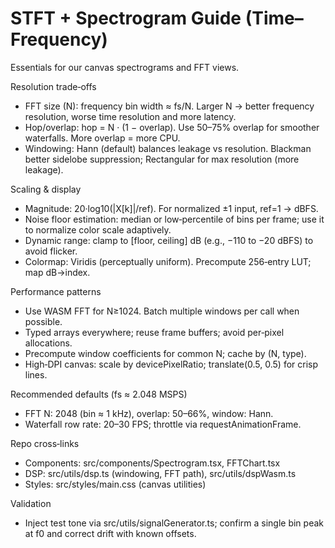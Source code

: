 # STFT + Spectrogram Guide (Time–Frequency)

Essentials for our canvas spectrograms and FFT views.

Resolution trade‑offs

- FFT size (N): frequency bin width ≈ fs/N. Larger N → better frequency resolution, worse time resolution and more latency.
- Hop/overlap: hop = N · (1 − overlap). Use 50–75% overlap for smoother waterfalls. More overlap = more CPU.
- Windowing: Hann (default) balances leakage vs resolution. Blackman better sidelobe suppression; Rectangular for max resolution (more leakage).

Scaling & display

- Magnitude: 20·log10(|X[k]|/ref). For normalized ±1 input, ref=1 → dBFS.
- Noise floor estimation: median or low‑percentile of bins per frame; use it to normalize color scale adaptively.
- Dynamic range: clamp to [floor, ceiling] dB (e.g., −110 to −20 dBFS) to avoid flicker.
- Colormap: Viridis (perceptually uniform). Precompute 256‑entry LUT; map dB→index.

Performance patterns

- Use WASM FFT for N≥1024. Batch multiple windows per call when possible.
- Typed arrays everywhere; reuse frame buffers; avoid per‑pixel allocations.
- Precompute window coefficients for common N; cache by (N, type).
- High‑DPI canvas: scale by devicePixelRatio; translate(0.5, 0.5) for crisp lines.

Recommended defaults (fs ≈ 2.048 MSPS)

- FFT N: 2048 (bin ≈ 1 kHz), overlap: 50–66%, window: Hann.
- Waterfall row rate: 20–30 FPS; throttle via requestAnimationFrame.

Repo cross‑links

- Components: src/components/Spectrogram.tsx, FFTChart.tsx
- DSP: src/utils/dsp.ts (windowing, FFT path), src/utils/dspWasm.ts
- Styles: src/styles/main.css (canvas utilities)

Validation

- Inject test tone via src/utils/signalGenerator.ts; confirm a single bin peak at f0 and correct drift with known offsets.
